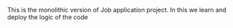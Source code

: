 This is the monolithic version of Job application project.
In this we learn and deploy the logic of the code
